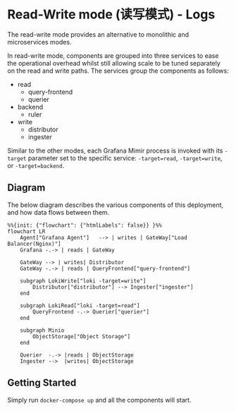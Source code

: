 # Read-Write mode (读写模式) - Logs

The read-write mode provides an alternative to monolithic and microservices modes.

In read-write mode, components are grouped into three services to ease the operational overhead whilst still allowing scale to be tuned separately on the read and write paths. The services group the components as follows:

- read
  - query-frontend
  - querier
- backend
  - ruler
- write
  - distributor
  - ingester

Similar to the other modes, each Grafana Mimir process is invoked with its `-target` parameter set to the specific service: `-target=read`, `-target=write`, or `-target=backend`.


## Diagram

The below diagram describes the various components of this deployment, and how data flows between them.

```mermaid
%%{init: {"flowchart": {"htmlLabels": false}} }%%
flowchart LR
    Agent["Grafana Agent"]   --> | writes | GateWay["Load Balancer(Nginx)"]
    Grafana -.-> | reads | GateWay

    GateWay --> | writes| Distributor
    GateWay -.-> | reads | QueryFrontend["query-frontend"]

    subgraph LokiWrite["loki -target=write"]
        Distributor["distributor"] --> Ingester["ingester"]
    end

    subgraph LokiRead["loki -target=read"]
        QueryFrontend -.-> Querier["querier"]
    end

    subgraph Minio
        ObjectStorage["Object Storage"]
    end

    Querier  -.-> |reads | ObjectStorage
    Ingester -->  |writes| ObjectStorage
```


## Getting Started

Simply run `docker-compose up` and all the components will start.

